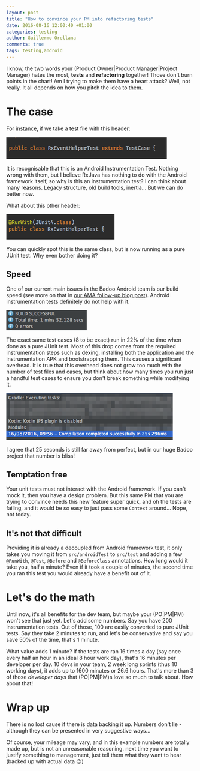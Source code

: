 ```yaml
---
layout: post
title: "How to convince your PM into refactoring tests"
date: 2016-08-16 12:00:40 +01:00
categories: testing
author: Guillermo Orellana
comments: true
tags: testing,android
---
```


I know, the two words your (Product Owner\|Product Manager\|Project Manager) hates the most, **tests** and **refactoring** together! Those don't burn points in the chart! Am I trying to make them have a heart attack? Well, not really. It all depends on how you pitch the idea to them.

# The case

For instance, if we take a test file with this header:

![](/assets/article_images/2016-08-16-how-to-convince-your-PM-into-refactoring-tests/androidtest.png)

It is recognisable that this is an Android Instrumentation Test. Nothing wrong with them, but I believe RxJava has nothing to do with the Android framework itself, so why is this an instrumentation test? I can think about many reasons. Legacy structure, old build tools, inertia... But we can do better now.

What about this other header:

![](/assets/article_images/2016-08-16-how-to-convince-your-PM-into-refactoring-tests/junittest.png)

You can quickly spot this is the same class, but is now running as a pure JUnit test. Why even bother doing it?

## Speed

One of our current main issues in the Badoo Android team is our build speed (see more on that in [our AMA follow-up blog post](https://techblog.badoo.com/blog/2016/08/31/top-3-badoo-android-ama/)). Android instrumentation tests definitely do not help with it.

![Before](/assets/article_images/2016-08-16-how-to-convince-your-PM-into-refactoring-tests/androidtestbuildtime.png)

The exact same test cases (8 to be exact) run in 22% of the time when done as a pure JUnit test. Most of this drop comes from the required instrumentation steps such as dexing, installing both the application and the instrumentation APK and bootstrapping them. This causes a significant overhead. It is true that this overhead does not grow too much with the number of test files and cases, but think about how many times you run just a handful test cases to ensure you don't break something while modifying it.

![After](/assets/article_images/2016-08-16-how-to-convince-your-PM-into-refactoring-tests/junittestbuildtime.png)

I agree that 25 seconds is still far away from perfect, but in our huge Badoo project that number is bliss! 


## Temptation free

Your unit tests must not interact with the Android framework. If you can't mock it, then you have a design problem. But this same PM that you are trying to convince needs this new feature super quick, and oh the tests are failing, and it would be *so* easy to just pass some `Context` around... Nope, not today.

## It's not that difficult

Providing it is already a decoupled from Android framework test, it only takes you moving it from `src/androidTest` to `src/test` and adding a few `@RunWith`, `@Test`, `@Before` and `@BeforeClass` annotations. How long would it take you, half a minute? Even if it took a couple of minutes, the second time you ran this test you would already have a benefit out of it.

# Let's do the math

Until now, it's all benefits for the dev team, but maybe your (PO\|PM\|PM) won't see that just yet. Let's add some numbers. Say you have 200 instrumentation tests. Out of those, 100 are easily converted to pure JUnit tests. Say they take 2 minutes to run, and let's be conservative and say you save 50% of the time, that's 1 minute.

What value adds 1 minute? If the tests are ran 16 times a day (say once every half an hour in an ideal 8 hour work day), that's 16 minutes per developer per day. 10 devs in your team, 2 week long sprints (thus 10 working days), it adds up to 1600 minutes or 26.6 hours. That's more than 3 of those *developer days* that (PO\|PM\|PM)s love so much to talk about. How about that!

# Wrap up

There is no lost cause if there is data backing it up. Numbers don't lie - although they can be presented in very suggestive ways...

Of course, your mileage may vary, and in this example numbers are totally made up, but is not an unreasonable reasoning. next time you want to justify something to management, just tell them what they want to hear (backed up with actual data 😉)
